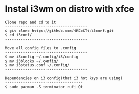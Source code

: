 # Instal i3wm on distro with xfce

    Clone repo and cd to it
    -------------------------------------
    $ git clone https://github.com/4REeSTt/i3conf.git
    $ cd i3conf/
    -------------------------------------
    
    Move all config files to .config
    -------------------------------------
    $ mv i3config ~/.config/i3/config
    $ mv i3blocks ~/.config/
    $ mv i3status.conf ~/.config/
    -------------------------------------
    
    Dependencies on i3 config(that i3 hot keys are using)
    -----------------------------------
    $ sudo pacman -S terminator rufi Qt
    
    
